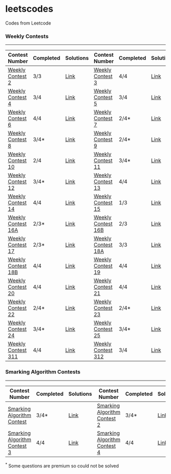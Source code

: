 # leetscodes

Codes from Leetcode

### Weekly Contests

<hr>

| Contest Number                                                                             | Completed | Solutions                                 | Contest Number                                                                             | Completed | Solutions                                 |
|--------------------------------------------------------------------------------------------|-----------|-------------------------------------------|--------------------------------------------------------------------------------------------|-----------|-------------------------------------------|
| <a href="https://leetcode.com/contest/leetcode-weekly-contest-2/">Weekly Contest 2</a>     | 3/3       | <a href="./Weekly Contests/2/">Link</a>   | <a href="https://leetcode.com/contest/leetcode-weekly-contest-3/">Weekly Contest 3</a>     | 4/4       | <a href="./Weekly Contests/3/">Link</a>   |
| <a href="https://leetcode.com/contest/leetcode-weekly-contest-4/">Weekly Contest 4</a>     | 3/4       | <a href="./Weekly Contests/4/">Link</a>   | <a href="https://leetcode.com/contest/leetcode-weekly-contest-5/">Weekly Contest 5</a>     | 3/4       | <a href="./Weekly Contests/5/">Link</a>   |
| <a href="https://leetcode.com/contest/leetcode-weekly-contest-6/">Weekly Contest 6</a>     | 4/4       | <a href="./Weekly Contests/6/">Link</a>   | <a href="https://leetcode.com/contest/leetcode-weekly-contest-7/">Weekly Contest 7</a>     | 2/4\*     | <a href="./Weekly Contests/7/">Link</a>   |
| <a href="https://leetcode.com/contest/leetcode-weekly-contest-8/">Weekly Contest 8</a>     | 3/4\*     | <a href="./Weekly Contests/8/">Link</a>   | <a href="https://leetcode.com/contest/leetcode-weekly-contest-9/">Weekly Contest 9</a>     | 2/4\*     | <a href="./Weekly Contests/9/">Link</a>   |
| <a href="https://leetcode.com/contest/leetcode-weekly-contest-10/">Weekly Contest 10</a>   | 2/4       | <a href="./Weekly Contests/10/">Link</a>  | <a href="https://leetcode.com/contest/leetcode-weekly-contest-11/">Weekly Contest 11</a>   | 3/4\*     | <a href="./Weekly Contests/11/">Link</a>  |
| <a href="https://leetcode.com/contest/leetcode-weekly-contest-12/">Weekly Contest 12</a>   | 3/4\*     | <a href="./Weekly Contests/12/">Link</a>  | <a href="https://leetcode.com/contest/leetcode-weekly-contest-13/">Weekly Contest 13</a>   | 4/4       | <a href="./Weekly Contests/13/">Link</a>  |
| <a href="https://leetcode.com/contest/leetcode-weekly-contest-14/">Weekly Contest 14</a>   | 4/4       | <a href="./Weekly Contests/14/">Link</a>  | <a href="https://leetcode.com/contest/leetcode-weekly-contest-15/">Weekly Contest 15</a>   | 1/3       | <a href="./Weekly Contests/15/">Link</a>  |
| <a href="https://leetcode.com/contest/leetcode-weekly-contest-16a/">Weekly Contest 16A</a> | 2/3\*     | <a href="./Weekly Contests/16a/">Link</a> | <a href="https://leetcode.com/contest/leetcode-weekly-contest-16b/">Weekly Contest 16B</a> | 2/3       | <a href="./Weekly Contests/16b/">Link</a> |
| <a href="https://leetcode.com/contest/leetcode-weekly-contest-17/">Weekly Contest 17</a>   | 2/3\*     | <a href="./Weekly Contests/17/">Link</a>  | <a href="https://leetcode.com/contest/leetcode-weekly-contest-18a/">Weekly Contest 18A</a> | 3/3       | <a href="./Weekly Contests/18A/">Link</a> |
| <a href="https://leetcode.com/contest/leetcode-weekly-contest-18b/">Weekly Contest 18B</a> | 4/4       | <a href="./Weekly Contests/18B/">Link</a> | <a href="https://leetcode.com/contest/leetcode-weekly-contest-19/">Weekly Contest 19</a>   | 4/4       | <a href="./Weekly Contests/19/">Link</a>  |
| <a href="https://leetcode.com/contest/leetcode-weekly-contest-20/">Weekly Contest 20</a>   | 4/4       | <a href="./Weekly Contests/20/">Link</a>  | <a href="https://leetcode.com/contest/leetcode-weekly-contest-21/">Weekly Contest 21</a>   | 4/4       | <a href="./Weekly Contests/21/">Link</a>  |
| <a href="https://leetcode.com/contest/leetcode-weekly-contest-22/">Weekly Contest 22</a>   | 2/4\*     | <a href="./Weekly Contests/22/">Link</a>  | <a href="https://leetcode.com/contest/leetcode-weekly-contest-23/">Weekly Contest 23</a>   | 2/4\*     | <a href="./Weekly Contests/23/">Link</a>  |
| <a href="https://leetcode.com/contest/leetcode-weekly-contest-24/">Weekly Contest 24</a>   | 3/4\*     | <a href="./Weekly Contests/24/">Link</a>  | <a href="https://leetcode.com/contest/leetcode-weekly-contest-25/">Weekly Contest 25</a>   | 3/4\*     | <a href="./Weekly Contests/25/">Link</a>  |
| <a href="https://leetcode.com/contest/weekly-contest-311/">Weekly Contest 311</a>          | 4/4       | <a href="./Weekly Contests/311/">Link</a> | <a href="https://leetcode.com/contest/weekly-contest-312/">Weekly Contest 312</a>          | 3/4       | <a href="./Weekly Contests/312/">Link</a> |

### Smarking Algorithm Contests

<hr>

| Contest Number                                                                                        | Completed | Solutions                                           | Contest Number                                                                                        | Completed | Solutions                                           |
| ----------------------------------------------------------------------------------------------------- | --------- | --------------------------------------------------- | ----------------------------------------------------------------------------------------------------- | --------- | --------------------------------------------------- |
| <a href="https://leetcode.com/contest/smarking-algorithm-contest/">Smarking Algorithm Contest</a>     | 3/4\*     | <a href="./Smarking Algorithm Contests/1/">Link</a> | <a href="https://leetcode.com/contest/smarking-algorithm-contest-2/">Smarking Algorithm Contest 2</a> | 3/4\*     | <a href="./Smarking Algorithm Contests/2/">Link</a> |
| <a href="https://leetcode.com/contest/smarking-algorithm-contest-3/">Smarking Algorithm Contest 3</a> | 4/4       | <a href="./Smarking Algorithm Contests/3/">Link</a> | <a href="https://leetcode.com/contest/smarking-algorithm-contest-4/">Smarking Algorithm Contest 4</a> | 4/4       | <a href="./Smarking Algorithm Contests/4/">Link</a> |

<sup>\*</sup> Some questions are premium so could not be solved

